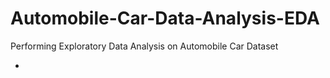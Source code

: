 # Automobile-Car-Data-Analysis-EDA
Performing Exploratory Data  Analysis on Automobile Car Dataset

* 
